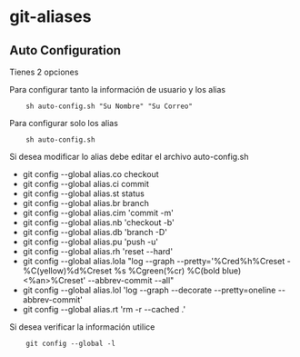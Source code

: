 # git-aliases

## Auto Configuration

Tienes 2 opciones

Para configurar tanto la información de usuario y los alias

```shell
    sh auto-config.sh "Su Nombre" "Su Correo"
```

Para configurar solo los alias

```shell
    sh auto-config.sh
```

Si desea modificar lo alias debe editar el archivo auto-config.sh

* git config --global alias.co checkout
* git config --global alias.ci commit
* git config --global alias.st status
* git config --global alias.br branch
* git config --global alias.cim 'commit -m'
* git config --global alias.nb 'checkout -b'
* git config --global alias.db 'branch -D'
* git config --global alias.pu 'push -u'
* git config --global alias.rh 'reset --hard'
* git config --global alias.lola "log --graph --pretty='%Cred%h%Creset -%C(yellow)%d%Creset %s %Cgreen(%cr) %C(bold blue)<%an>%Creset' --abbrev-commit --all"
* git config --global alias.lol 'log --graph --decorate --pretty=oneline --abbrev-commit'
* git config --global alias.rt 'rm -r --cached .'

Si desea verificar la información utilice

```shell
    git config --global -l
```

